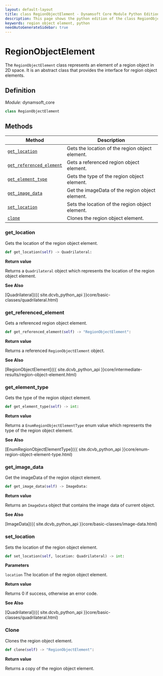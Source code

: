 ```yaml
---
layout: default-layout
title: class RegionObjectElement - Dynamsoft Core Module Python Edition API Reference
description: This page shows the python edition of the class RegionObjectElement in Dynamsoft Core Module.
keywords: region object element, python
needAutoGenerateSidebar: true
---
```


# RegionObjectElement

The `RegionObjectElement` class represents an element of a region object in 2D space. It is an abstract class that provides the interface for region object elements.

## Definition

*Module:* dynamsoft_core

```python
class RegionObjectElement 
```

## Methods

| Method               | Description |
|----------------------|-------------|
| [`get_location`](#get_location) | Gets the location of the region object element. |
| [`get_referenced_element`](#get_referenced_element) | Gets a referenced region object element. |
| [`get_element_type`](#get_element_type) | Gets the type of the region object element. |
| [`get_image_data`](#get_image_data) | Get the imageData of the region object element. |
| [`set_location`](#set_location) | Sets the location of the region object element. |
| [`clone`](#clone) | Clones the region object element. |

### get_location

Gets the location of the region object element.

```python
def get_location(self) -> Quadrilateral:
```

**Return value**

Returns a `Quadrilateral` object which represents the location of the region object element.

**See Also**

[Quadrilateral]({{ site.dcvb_python_api }}core/basic-classes/quadrilateral.html)

### get_referenced_element

Gets a referenced region object element.

```python
def get_referenced_element(self) -> "RegionObjectElement":
```

**Return value**

Returns a referenced `RegionObjectElement` object.

**See Also**

[RegionObjectElement]({{ site.dcvb_python_api }}core/intermediate-results/region-object-element.html)

### get_element_type

Gets the type of the region object element.

```python
def get_element_type(self) -> int:
```

**Return value**

Returns a `EnumRegionObjectElementType` enum value which represents the type of the region object element.

**See Also**

[EnumRegionObjectElementType]({{ site.dcvb_python_api }}core/enum-region-object-element-type.html)

### get_image_data

Get the imageData of the region object element.

```python
def get_image_data(self) -> ImageData:
```

**Return value**

Returns an `ImageData` object that contains the image data of current object.

**See Also**

[ImageData]({{ site.dcvb_python_api }}core/basic-classes/image-data.html)

### set_location

Sets the location of the region object element.

```python
def set_location(self, location: Quadrilateral) -> int:
```

**Parameters**

`location` The location of the region object element.

**Return value**

Returns 0 if success, otherwise an error code.

**See Also**

[Quadrilateral]({{ site.dcvb_python_api }}core/basic-classes/quadrilateral.html)

### Clone

Clones the region object element.

```python
def clone(self) -> "RegionObjectElement":
```

**Return value**

Returns a copy of the region object element.

